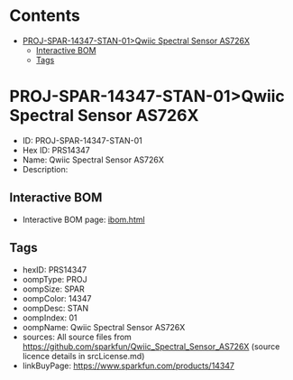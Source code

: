 



Contents
========

* [PROJ-SPAR-14347-STAN-01>Qwiic Spectral Sensor AS726X](#proj-spar-14347-stan-01qwiic-spectral-sensor-as726x)
	* [Interactive BOM](#interactive-bom)
	* [Tags](#tags)

# PROJ-SPAR-14347-STAN-01>Qwiic Spectral Sensor AS726X

- ID: PROJ-SPAR-14347-STAN-01
- Hex ID: PRS14347
- Name: Qwiic Spectral Sensor AS726X
- Description: 

## Interactive BOM

- Interactive BOM page: [ibom.html](kicad/bom/ibom.html)

## Tags

- hexID: PRS14347
- oompType: PROJ
- oompSize: SPAR
- oompColor: 14347
- oompDesc: STAN
- oompIndex: 01
- oompName: Qwiic Spectral Sensor AS726X
- sources: All source files from https://github.com/sparkfun/Qwiic_Spectral_Sensor_AS726X (source licence details in srcLicense.md)
- linkBuyPage: https://www.sparkfun.com/products/14347
